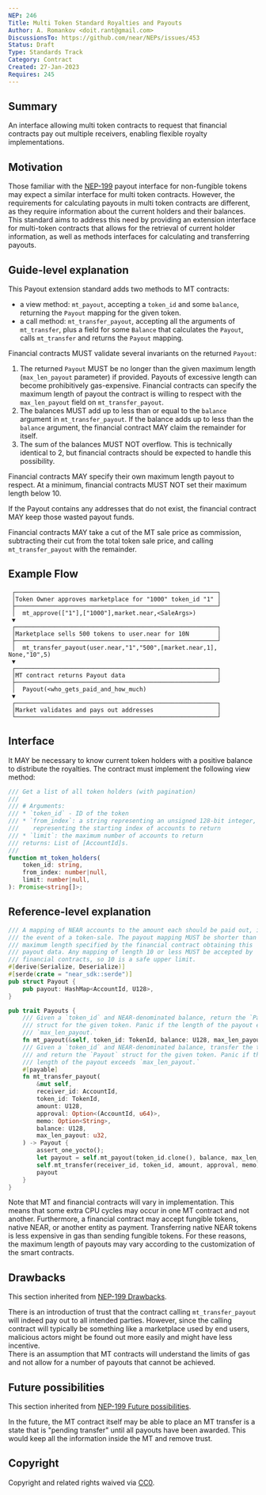 ```yaml
---
NEP: 246 
Title: Multi Token Standard Royalties and Payouts
Author: A. Romankov <doit.rant@gmail.com>
DiscussionsTo: https://github.com/near/NEPs/issues/453
Status: Draft
Type: Standards Track
Category: Contract
Created: 27-Jan-2023
Requires: 245
---
```


## Summary

An interface allowing multi token contracts to request that financial contracts pay out multiple receivers, enabling
flexible royalty implementations.

## Motivation

Those familiar with the [NEP-199](https://nomicon.io/Standards/Tokens/NonFungibleToken/Payout) payout interface for
non-fungible tokens may expect a similar interface for multi token contracts. However, the requirements for calculating
payouts in multi token contracts are different, as they require information about the current holders and their
balances. This standard aims to address this need by providing an extension interface for multi-token contracts that
allows for the retrieval of current holder information, as well as methods interfaces for calculating and transferring
payouts.

## Guide-level explanation

This Payout extension standard adds two methods to MT contracts:

- a view method: `mt_payout`, accepting a `token_id` and some `balance`, returning the `Payout` mapping for the given
  token.
- a call method: `mt_transfer_payout`, accepting all the arguments of `mt_transfer`, plus a field for some `Balance`
  that calculates the `Payout`, calls `mt_transfer` and returns the `Payout` mapping.

Financial contracts MUST validate several invariants on the returned
`Payout`:

1. The returned `Payout` MUST be no longer than the given maximum length (`max_len_payout` parameter) if provided.
   Payouts of excessive length can become prohibitively gas-expensive. Financial contracts can specify the maximum
   length of payout the contract is willing to respect with the `max_len_payout` field on `mt_transfer_payout`.
2. The balances MUST add up to less than or equal to the `balance` argument in `mt_transfer_payout`. If the balance
   adds up to less than the `balance` argument, the financial contract MAY claim the remainder for itself.
3. The sum of the balances MUST NOT overflow. This is technically identical to 2, but financial contracts should be
   expected to handle this possibility.

Financial contracts MAY specify their own maximum length payout to respect.
At a minimum, financial contracts MUST NOT set their maximum length below 10.

If the Payout contains any addresses that do not exist, the financial contract MAY keep those wasted payout funds.

Financial contracts MAY take a cut of the MT sale price as commission, subtracting their cut from the total token sale
price, and calling `mt_transfer_payout` with the remainder.

## Example Flow

```
 ┌─────────────────────────────────────────────────────────┐
 │Token Owner approves marketplace for "1000" token_id "1" │
 ├─────────────────────────────────────────────────────────┘
 │  mt_approve(["1"],["1000"],market.near,<SaleArgs>)
 ▼
 ┌─────────────────────────────────────────────────────────┐
 │Marketplace sells 500 tokens to user.near for 10N        │
 ├─────────────────────────────────────────────────────────┘
 │  mt_transfer_payout(user.near,"1","500",[market.near,1], None,"10",5)
 ▼
 ┌─────────────────────────────────────────────────────────┐
 │MT contract returns Payout data                          │
 ├─────────────────────────────────────────────────────────┘
 │  Payout(<who_gets_paid_and_how_much)
 ▼
 ┌─────────────────────────────────────────────────────────┐
 │Market validates and pays out addresses                  │
 └─────────────────────────────────────────────────────────┘
```

## Interface
It MAY be necessary to know current token holders with a positive balance to distribute the royalties.
The contract must implement the following view method:
```ts
/// Get a list of all token holders (with pagination)
///
/// # Arguments:
/// * `token_id` - ID of the token
/// * `from_index`: a string representing an unsigned 128-bit integer,
///    representing the starting index of accounts to return
/// * `limit`: the maximum number of accounts to return
/// returns: List of [AccountId]s.
///
function mt_token_holders(
    token_id: string,
    from_index: number|null,
    limit: number|null,
): Promise<string[]>;
```

## Reference-level explanation

```rust
/// A mapping of NEAR accounts to the amount each should be paid out, in
/// the event of a token-sale. The payout mapping MUST be shorter than the
/// maximum length specified by the financial contract obtaining this
/// payout data. Any mapping of length 10 or less MUST be accepted by
/// financial contracts, so 10 is a safe upper limit.
#[derive(Serialize, Deserialize)]
#[serde(crate = "near_sdk::serde")]
pub struct Payout {
    pub payout: HashMap<AccountId, U128>,
}

pub trait Payouts {
    /// Given a `token_id` and NEAR-denominated balance, return the `Payout`.
    /// struct for the given token. Panic if the length of the payout exceeds
    /// `max_len_payout.`
    fn mt_payout(&self, token_id: TokenId, balance: U128, max_len_payout: u32) -> Payout;
    /// Given a `token_id` and NEAR-denominated balance, transfer the token
    /// and return the `Payout` struct for the given token. Panic if the
    /// length of the payout exceeds `max_len_payout.`
    #[payable]
    fn mt_transfer_payout(
        &mut self,
        receiver_id: AccountId,
        token_id: TokenId,
        amount: U128,
        approval: Option<(AccountId, u64)>,
        memo: Option<String>,
        balance: U128,
        max_len_payout: u32,
    ) -> Payout {
        assert_one_yocto();
        let payout = self.mt_payout(token_id.clone(), balance, max_len_payout);
        self.mt_transfer(receiver_id, token_id, amount, approval, memo);
        payout
    }
}
```

Note that MT and financial contracts will vary in implementation. This means that some extra CPU cycles may occur in
one MT contract and not another. Furthermore, a financial contract may accept fungible tokens, native NEAR, or another
entity as payment. Transferring native NEAR tokens is less expensive in gas than sending fungible tokens. For these
reasons, the maximum length of payouts may vary according to the customization of the smart contracts.

## Drawbacks
This section inherited from [NEP-199 Drawbacks](https://nomicon.io/Standards/Tokens/NonFungibleToken/Payout#drawbacks).

There is an introduction of trust that the contract calling `mt_transfer_payout` will indeed pay out to all intended parties. However, since the calling contract will typically be something like a marketplace used by end users, malicious actors might be found out more easily and might have less incentive.  
There is an assumption that MT contracts will understand the limits of gas and not allow for a number of payouts that cannot be achieved.

## Future possibilities
This section inherited from [NEP-199 Future possibilities](https://nomicon.io/Standards/Tokens/NonFungibleToken/Payout#future-possibilities).

In the future, the MT contract itself may be able to place an MT transfer is a state that is "pending transfer" until all payouts have been awarded. This would keep all the information inside the MT and remove trust.

## Copyright

[copyright]: #copyright

Copyright and related rights waived via [CC0](https://creativecommons.org/publicdomain/zero/1.0/).


